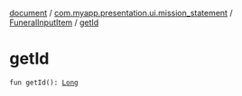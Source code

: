 [document](../../index.md) / [com.myapp.presentation.ui.mission_statement](../index.md) / [FuneralInputItem](index.md) / [getId](./get-id.md)

# getId

`fun getId(): `[`Long`](https://kotlinlang.org/api/latest/jvm/stdlib/kotlin/-long/index.html)